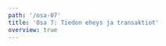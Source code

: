 ```yaml
---
path: '/osa-07'
title: 'Osa 7: Tiedon eheys ja transaktiot'
overview: true
---
```


<pages-in-this-section></pages-in-this-section>

